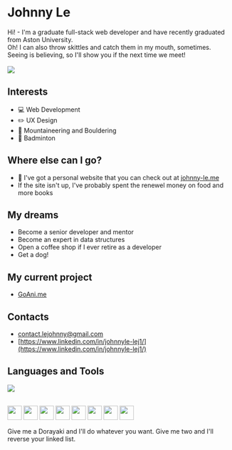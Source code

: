 # Johnny Le

<div>
  <span>Hi! - I'm a graduate full-stack web developer and have recently graduated from Aston University.</span>
  <br>
  <span>Oh! I can also throw skittles and catch them in my mouth, sometimes. Seeing is believing, so I'll show you if the next time we meet!</span>
</div>
<br>
<img src="https://github-readme-stats.vercel.app/api?username=Johnny0121&&show_icons=true&title_color=ffffff&icon_color=bb2acf&text_color=daf7dc&bg_color=151515">

## Interests
- :computer: Web Development
- :pencil2: UX Design
- :sunrise_over_mountains: Mountaineering and Bouldering
- :tennis: Badminton

## Where else can I go?
- :iphone: I've got a personal website that you can check out at [johnny-le.me](https://www.johnny-le.me)
- If the site isn't up, I've probably spent the renewel money on food and more books 

## My dreams
- Become a senior developer and mentor
- Become an expert in data structures
- Open a coffee shop if I ever retire as a developer
- Get a dog!

## My current project
- [GoAni.me](https://github.com/Johnny0121/goani.me)

## Contacts
- [contact.lejohnny@gmail.com](contact.lejohnny@gmail.com)
- [https://www.linkedin.com/in/johnnyle-lej1/](https://www.linkedin.com/in/johnnyle-lej1/)

## Languages and Tools
<div>
  <div>
    <img src="https://github-readme-stats.vercel.app/api/top-langs/?username=Johnny0121&layout=compact&show_icons=true&title_color=ffffff&icon_color=bb2acf&text_color=daf7dc&bg_color=151515">
  </div>
  <br>
  <p>
    <img height="32" width="32" src="https://cdn.jsdelivr.net/npm/simple-icons@v5/icons/dotnet.svg" />
    <img height="32" width="32" src="https://cdn.jsdelivr.net/npm/simple-icons@v5/icons/vuedotjs.svg" />
    <img height="32" width="32" src="https://cdn.jsdelivr.net/npm/simple-icons@v5/icons/laravel.svg" />
    <img height="32" width="32" src="https://cdn.jsdelivr.net/npm/simple-icons@v5/icons/jquery.svg" />
    <img height="32" width="32" src="https://cdn.jsdelivr.net/npm/simple-icons@v5/icons/docker.svg" />
    <img height="32" width="32" src="https://cdn.jsdelivr.net/npm/simple-icons@v5/icons/microsoftazure.svg" />
    <img height="32" width="32" src="https://cdn.jsdelivr.net/npm/simple-icons@v5/icons/visualstudiocode.svg" />
    <img height="32" width="32" src="https://cdn.jsdelivr.net/npm/simple-icons@v5/icons/visualstudio.svg" />
  </p>
</div>
Give me a Dorayaki and I'll do whatever you want. Give me two and I'll reverse your linked list.

